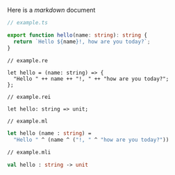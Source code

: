 Here is a _markdown_ document

```ts
// example.ts

export function hello(name: string): string {
  return `Hello ${name}!, how are you today?`;
}
```

```re
// example.re

let hello = (name: string) => {
  "Hello " ++ name ++ "!, " ++ "how are you today?";
};

```

```re
// example.rei

let hello: string => unit;

```

```ml
// example.ml

let hello (name : string) =
  "Hello " ^ (name ^ ("!, " ^ "how are you today?"))
```

```ml
// example.mli

val hello : string -> unit
```
